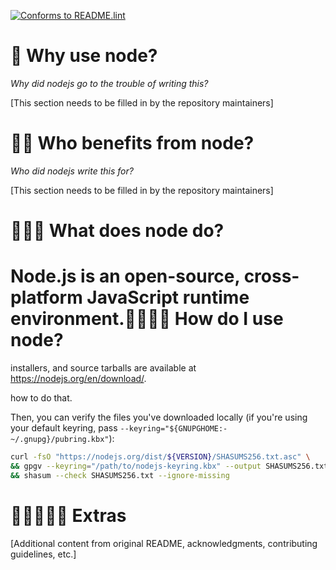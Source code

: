 [![Conforms to README.lint](https://img.shields.io/badge/README.lint-conforming-brightgreen)](https://github.com/discoveryworks/readme-dot-lint)

🌸 Why use node?
=============================

*Why did nodejs go to the trouble of writing this?*

[This section needs to be filled in by the repository maintainers]

🌸🌸 Who benefits from node?
=============================

*Who did nodejs write this for?*

[This section needs to be filled in by the repository maintainers]

🌸🌸🌸 What does node do?
=============================

Node.js is an open-source, cross-platform JavaScript runtime environment.🌸🌸🌸🌸 How do I use node?
=============================

installers, and source tarballs are available at
<https://nodejs.org/en/download/>.


how to do that.

Then, you can verify the files you've downloaded locally
(if you're using your default keyring, pass `--keyring="${GNUPGHOME:-~/.gnupg}/pubring.kbx"`):

```bash
curl -fsO "https://nodejs.org/dist/${VERSION}/SHASUMS256.txt.asc" \
&& gpgv --keyring="/path/to/nodejs-keyring.kbx" --output SHASUMS256.txt < SHASUMS256.txt.asc \
&& shasum --check SHASUMS256.txt --ignore-missing
```


🌸🌸🌸🌸🌸 Extras
=============================

[Additional content from original README, acknowledgments, contributing guidelines, etc.]

